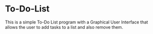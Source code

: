# To-Do-List
This is a simple To-Do List program with a Graphical User Interface that allows the user to add tasks to a list and also remove them.
